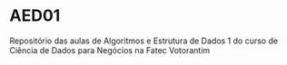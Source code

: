 # AED01
Repositório das aulas de Algoritmos e Estrutura de Dados 1 do curso de Ciência de Dados para Negócios na Fatec Votorantim
